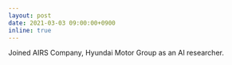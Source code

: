 ```yaml
---
layout: post
date: 2021-03-03 09:00:00+0900
inline: true
---
```


Joined AIRS Company, Hyundai Motor Group as an AI researcher.
